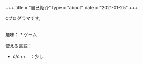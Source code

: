 +++
title = "自己紹介"
type = "about"
date = "2021-01-25"
+++


cプログラマです。

<br/>
趣味：
* ゲーム
<br/>

使える言語：
* c/c++　：少し
